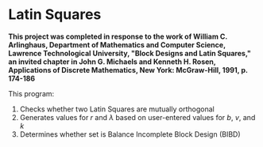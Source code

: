 # Latin Squares

**This project was completed in response to the work of William C. Arlinghaus, Department of Mathematics and Computer Science, Lawrence Technological University, "Block Designs and Latin Squares," an invited chapter in John G. Michaels and Kenneth H. Rosen, Applications of Discrete Mathematics, New York: McGraw-Hill, 1991, p. 174-186**

This program:
1) Checks whether two Latin Squares are mutually orthogonal
2) Generates values for *r* and *λ* based on user-entered values for *b*, *v*, and *k*
3) Determines whether set is Balance Incomplete Block Design (BIBD)
